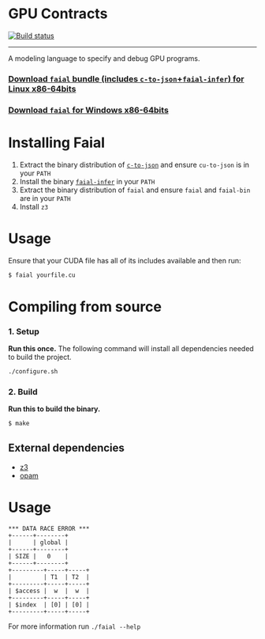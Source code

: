 # GPU Contracts

[![Build status](https://ci.appveyor.com/api/projects/status/n2uv6o1mpl18w5ir?svg=true)](https://ci.appveyor.com/project/cogumbreiro/faial)

---

A modeling language to specify and debug GPU programs.

### [Download `faial` bundle (includes `c-to-json`+`faial-infer`) for Linux x86-64bits](https://gitlab.com/umb-svl/faial/-/jobs/artifacts/master/raw/bundle/faial.tar.bz2?job=bundle)

### [Download `faial` for Windows x86-64bits](https://ci.appveyor.com/api/projects/cogumbreiro/faial/artifacts/faial-win64.zip)

# Installing Faial

1. Extract the binary distribution of [`c-to-json`](https://gitlab.com/umb-svl/c-to-json) and ensure `cu-to-json` is in your `PATH`
2. Install the binary [`faial-infer`](https://gitlab.com/umb-svl/faial-infer/) in your `PATH`
3. Extract the binary distribution of `faial` and ensure `faial` and `faial-bin` are in your `PATH`
4. Install `z3`

# Usage

Ensure that your CUDA file has all of its includes available and then run:

```bash
$ faial yourfile.cu
```

# Compiling from source

### 1. Setup

**Run this once.** The following command will install all dependencies needed to build the project.

```bash
./configure.sh
```

### 2. Build

**Run this to build the binary.**

```bash
$ make
```


## External dependencies

* [z3](https://github.com/Z3Prover/z3)
* [opam](https://opam.ocaml.org/)


# Usage

```
*** DATA RACE ERROR ***
+------+--------+
|      | global |
+------+--------+
| SIZE |   0    |
+------+--------+
+---------+-----+-----+
|         | T1  | T2  |
+---------+-----+-----+
| $access |  w  |  w  |
+---------+-----+-----+
| $index  | [0] | [0] |
+---------+-----+-----+
```

For more information run `./faial --help`
